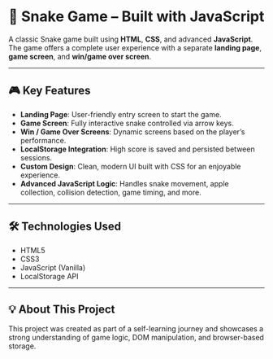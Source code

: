 # 🐍 Snake Game – Built with JavaScript

A classic Snake game built using **HTML**, **CSS**, and advanced **JavaScript**.  
The game offers a complete user experience with a separate **landing page**, **game screen**, and **win/game over screen**.

---

## 🎮 Key Features

- **Landing Page**: User-friendly entry screen to start the game.
- **Game Screen**: Fully interactive snake controlled via arrow keys.
- **Win / Game Over Screens**: Dynamic screens based on the player’s performance.
- **LocalStorage Integration**: High score is saved and persisted between sessions.
- **Custom Design**: Clean, modern UI built with CSS for an enjoyable experience.
- **Advanced JavaScript Logic**: Handles snake movement, apple collection, collision detection, game timing, and more.

---

## 🛠 Technologies Used

- HTML5  
- CSS3  
- JavaScript (Vanilla)  
- LocalStorage API

---

## 💡 About This Project

This project was created as part of a self-learning journey and showcases a strong understanding of game logic, DOM manipulation, and browser-based storage.
